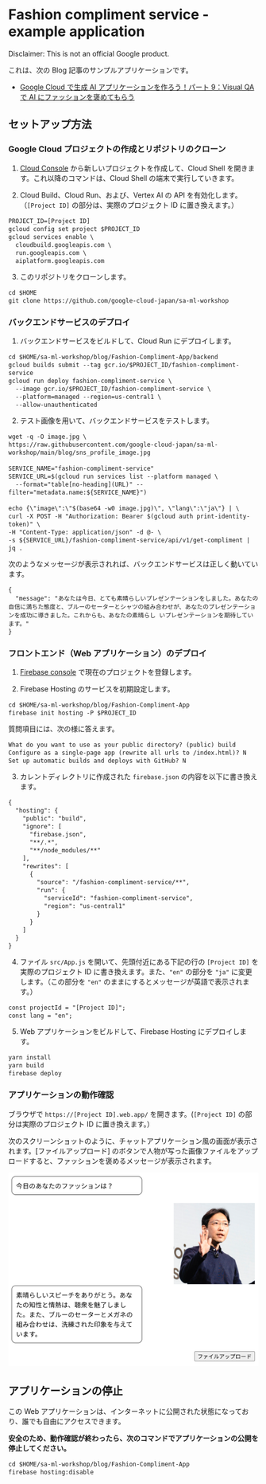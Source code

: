 # Fashion compliment service - example application

Disclaimer: This is not an official Google product.

これは、次の Blog 記事のサンプルアプリケーションです。

- [Google Cloud で生成 AI アプリケーションを作ろう！パート 9：Visual QA で AI にファッションを褒めてもらう](https://zenn.dev/google_cloud_jp/articles/generative-ai-visual-qa)


## セットアップ方法

### Google Cloud プロジェクトの作成とリポジトリのクローン

1. [Cloud Console](https://console.cloud.google.com) から新しいプロジェクトを作成して、Cloud Shell を開きます。これ以降のコマンドは、Cloud Shell の端末で実行していきます。
   
2. Cloud Build、Cloud Run、および、Vertex AI の API を有効化します。（`[Project ID]` の部分は、実際のプロジェクト ID に置き換えます。）

```
PROJECT_ID=[Project ID]
gcloud config set project $PROJECT_ID
gcloud services enable \
  cloudbuild.googleapis.com \
  run.googleapis.com \
  aiplatform.googleapis.com
```

3. このリポジトリをクローンします。

```
cd $HOME
git clone https://github.com/google-cloud-japan/sa-ml-workshop
```
### バックエンドサービスのデプロイ

1. バックエンドサービスをビルドして、Cloud Run にデプロイします。

```
cd $HOME/sa-ml-workshop/blog/Fashion-Compliment-App/backend
gcloud builds submit --tag gcr.io/$PROJECT_ID/fashion-compliment-service
gcloud run deploy fashion-compliment-service \
  --image gcr.io/$PROJECT_ID/fashion-compliment-service \
  --platform=managed --region=us-central1 \
  --allow-unauthenticated
```

2. テスト画像を用いて、バックエンドサービスをテストします。

```
wget -q -O image.jpg \
https://raw.githubusercontent.com/google-cloud-japan/sa-ml-workshop/main/blog/sns_profile_image.jpg

SERVICE_NAME="fashion-compliment-service"
SERVICE_URL=$(gcloud run services list --platform managed \
  --format="table[no-heading](URL)" --filter="metadata.name:${SERVICE_NAME}")

echo {\"image\":\"$(base64 -w0 image.jpg)\", \"lang\":\"ja\"} | \
curl -X POST -H "Authorization: Bearer $(gcloud auth print-identity-token)" \
-H "Content-Type: application/json" -d @- \
-s ${SERVICE_URL}/fashion-compliment-service/api/v1/get-compliment | jq .
```

次のようなメッセージが表示されれば、バックエンドサービスは正しく動いています。

```
{
  "message": "あなたは今日、とても素晴らしいプレゼンテーションをしました。あなたの自信に満ちた態度と、ブルーのセーターとシャツの組み合わせが、あなたのプレゼンテーションを成功に導きました。これからも、あなたの素晴らし いプレゼンテーションを期待しています。"
}
```

### フロントエンド（Web アプリケーション）のデプロイ

1. [Firebase console](https://console.firebase.google.com/) で現在のプロジェクトを登録します。

2. Firebase Hosting のサービスを初期設定します。

```
cd $HOME/sa-ml-workshop/blog/Fashion-Compliment-App
firebase init hosting -P $PROJECT_ID
```

  質問項目には、次の様に答えます。
  
```
What do you want to use as your public directory? (public) build
Configure as a single-page app (rewrite all urls to /index.html)? N
Set up automatic builds and deploys with GitHub? N
```

3. カレントディレクトリに作成された `firebase.json` の内容を以下に書き換えます。

```
{
  "hosting": {
    "public": "build",
    "ignore": [
      "firebase.json",
      "**/.*",
      "**/node_modules/**"
    ],
    "rewrites": [
      {
        "source": "/fashion-compliment-service/**",
        "run": {
          "serviceId": "fashion-compliment-service",
          "region": "us-central1"
        }
      }
    ]
  }
}
```

4. ファイル `src/App.js` を開いて、先頭付近にある下記の行の `[Project ID]` を実際のプロジェクト ID に書き換えます。また、`"en"` の部分を `"ja"` に変更します。（この部分を `"en"` のままにするとメッセージが英語で表示されます。）

```
const projectId = "[Project ID]";
const lang = "en";
```

5. Web アプリケーションをビルドして、Firebase Hosting にデプロイします。

```
yarn install
yarn build
firebase deploy
```

### アプリケーションの動作確認

ブラウザで `https://[Project ID].web.app/` を開きます。(`[Project ID]` の部分は実際のプロジェクト ID に置き換えます。）

次のスクリーンショットのように、チャットアプリケーション風の画面が表示されます。[ファイルアップロード] のボタンで人物が写った画像ファイルをアップロードすると、ファッションを褒めるメッセージが表示されます。

![screenshot](/blog/Fashion-Compliment-App/screenshot.png)

## アプリケーションの停止

この Web アプリケーションは、インターネットに公開された状態になっており、誰でも自由にアクセスできます。

**安全のため、動作確認が終わったら、次のコマンドでアプリケーションの公開を停止してください。**

```
cd $HOME/sa-ml-workshop/blog/Fashion-Compliment-App
firebase hosting:disable
```

